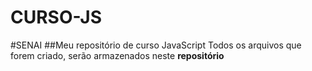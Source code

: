 # CURSO-JS
#SENAI
##Meu repositório de curso JavaScript
Todos os arquivos que forem criado, serão armazenados neste **repositório**
